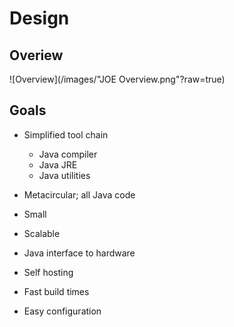 # Design
## Overiew
![Overview](/images/"JOE Overview.png"?raw=true)
## Goals
* Simplified tool chain
  * Java compiler
  * Java JRE
  * Java utilities

* Metacircular; all Java code
* Small
* Scalable
* Java interface to hardware
* Self hosting
* Fast build times
* Easy configuration
